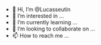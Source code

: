 - 👋 Hi, I’m @Lucasseutin
- 👀 I’m interested in ...
- 🌱 I’m currently learning ...
- 💞️ I’m looking to collaborate on ...
- 📫 How to reach me ...

<!---
Lucasseutin/Lucasseutin is a ✨ special ✨ repository because its `README.md` (this file) appears on your GitHub profile.
You can click the Preview link to take a look at your changes.
--->
